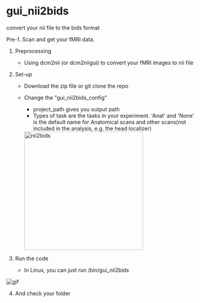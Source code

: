 # gui_nii2bids
convert your nii file to the bids format



Pre-1. Scan and get your fMRI data.
        
        
1.  Preprocessing
    * Using dcm2nii (or dcm2niigui) to convert your fMRI images to nii file

2.  Set-up
    * Download the zip file or git clone the repo

    * Change the "gui_nii2bids_config"
        *  project_path gives you output path  
        *  Types of task are the tasks in your experiment. 'Anat' and 'None' is the default name for Anatomical scans and other scans(not included in the analysis, e.g. the head localizer) 
        <img width="315" alt="nii2bids" src="https://user-images.githubusercontent.com/2226218/37958721-81beaf3e-31b1-11e8-9c80-8d04b585aa13.png">
        
3. Run the code
    * In Linux, you can just run /bin/gui_nii2bids
    
![gif](https://user-images.githubusercontent.com/2226218/37960476-086a60ba-31b6-11e8-932a-f34db3c62d9a.gif)


4. And check your folder
